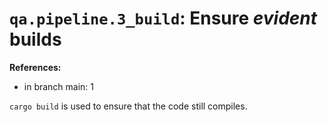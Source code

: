 # `qa.pipeline.3_build`: Ensure *evident* builds

**References:**

- in branch main: 1

`cargo build` is used to ensure that the code still compiles.
